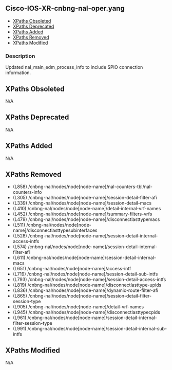 ## Cisco-IOS-XR-cnbng-nal-oper.yang

- [XPaths Obsoleted](#xpaths-obsoleted)
- [XPaths Deprecated](#xpaths-deprecated)
- [XPaths Added](#xpaths-added)
- [XPaths Removed](#xpaths-removed)
- [XPaths Modified](#xpaths-modified)

### Description

Updated nal_main_edm_process_info to include SPIO connection information.

## XPaths Obsoleted

N/A

## XPaths Deprecated

N/A

## XPaths Added

N/A

## XPaths Removed

- (L858)	/cnbng-nal/nodes/node[node-name]/nal-counters-tbl/nal-counters-info
- (L305)	/cnbng-nal/nodes/node[node-name]/session-detail-filter-afi
- (L339)	/cnbng-nal/nodes/node[node-name]/session-detail-macs
- (L410)	/cnbng-nal/nodes/node[node-name]/detail-internal-vrf-names
- (L452)	/cnbng-nal/nodes/node[node-name]/summary-filters-vrfs
- (L479)	/cnbng-nal/nodes/node[node-name]/disconnectlasttypemacs
- (L511)	/cnbng-nal/nodes/node[node-name]/disconnectlasttypesubinterfaces
- (L528)	/cnbng-nal/nodes/node[node-name]/session-detail-internal-access-intfs
- (L574)	/cnbng-nal/nodes/node[node-name]/session-detail-internal-filter-afi
- (L611)	/cnbng-nal/nodes/node[node-name]/session-detail-internal-macs
- (L651)	/cnbng-nal/nodes/node[node-name]/access-intf
- (L719)	/cnbng-nal/nodes/node[node-name]/session-detail-sub-intfs
- (L793)	/cnbng-nal/nodes/node[node-name]/session-detail-access-intfs
- (L819)	/cnbng-nal/nodes/node[node-name]/disconnectlasttype-upids
- (L836)	/cnbng-nal/nodes/node[node-name]/dynamic-route-filter-afi
- (L865)	/cnbng-nal/nodes/node[node-name]/session-detail-filter-session-type
- (L905)	/cnbng-nal/nodes/node[node-name]/detail-vrf-names
- (L945)	/cnbng-nal/nodes/node[node-name]/disconnectlasttypecpids
- (L961)	/cnbng-nal/nodes/node[node-name]/session-detail-internal-filter-session-type
- (L991)	/cnbng-nal/nodes/node[node-name]/session-detail-internal-sub-intfs

## XPaths Modified

N/A

